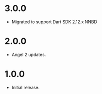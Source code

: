 # 3.0.0
* Migrated to support Dart SDK 2.12.x NNBD

# 2.0.0
* Angel 2 updates.

# 1.0.0
* Initial release.